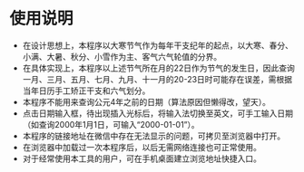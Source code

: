 # 使用说明

* 在设计思想上，本程序以大寒节气作为每年干支纪年的起点，以大寒、春分、小满、大暑、秋分、小雪作为主、客气六气轮值的分界。
* 在具体实现上，本程序以上述节气所在月的22日作为节气的发生日，因此查询一月、三月、五月、七月、九月、十一月的20-23日时可能存在误差，需根据当年日历手工矫正干支和六气划分。
* 本程序不能用来查询公元4年之前的日期（算法原因但懒得改，望天）。
* 点击日期输入框，待出现插入光标后，将输入法切换至英文，可手工输入日期（如查询2000年1月1日，可输入“2000-01-01”）。
* 本程序的链接地址在微信中存在无法显示的问题，可拷贝至浏览器中打开。
* 在浏览器中加载过一次本程序后，以后无需网络连接也可正常使用。
* 对于经常使用本工具的用户，可在手机桌面建立浏览地址快捷入口。